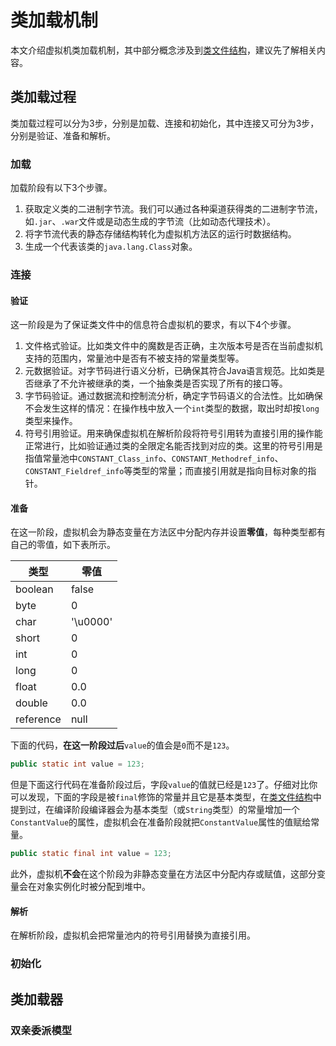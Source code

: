 # 类加载机制

本文介绍虚拟机类加载机制，其中部分概念涉及到[类文件结构](classfile.md)，建议先了解相关内容。

## 类加载过程

类加载过程可以分为3步，分别是加载、连接和初始化，其中连接又可分为3步，分别是验证、准备和解析。

### 加载

加载阶段有以下3个步骤。

1. 获取定义类的二进制字节流。我们可以通过各种渠道获得类的二进制字节流，如`.jar`、`.war`文件或是动态生成的字节流（比如动态代理技术）。
2. 将字节流代表的静态存储结构转化为虚拟机方法区的运行时数据结构。
3. 生成一个代表该类的`java.lang.Class`对象。

### 连接

#### 验证

这一阶段是为了保证类文件中的信息符合虚拟机的要求，有以下4个步骤。

1. 文件格式验证。比如类文件中的魔数是否正确，主次版本号是否在当前虚拟机支持的范围内，常量池中是否有不被支持的常量类型等。
2. 元数据验证。对字节码进行语义分析，已确保其符合Java语言规范。比如类是否继承了不允许被继承的类，一个抽象类是否实现了所有的接口等。
3. 字节码验证。通过数据流和控制流分析，确定字节码语义的合法性。比如确保不会发生这样的情况：在操作栈中放入一个`int`类型的数据，取出时却按`long`类型来操作。
4. 符号引用验证。用来确保虚拟机在解析阶段将符号引用转为直接引用的操作能正常进行，比如验证通过类的全限定名能否找到对应的类。这里的符号引用是指值常量池中`CONSTANT_Class_info`、`CONSTANT_Methodref_info`、`CONSTANT_Fieldref_info`等类型的常量；而直接引用就是指向目标对象的指针。

#### 准备

在这一阶段，虚拟机会为静态变量在方法区中分配内存并设置**零值**，每种类型都有自己的零值，如下表所示。

|  类型      |   零值   |
| --------- | -------- |
| boolean   | false    |
| byte      | 0        |
| char      | '\u0000' |
| short     | 0        |
| int       | 0        |
| long      | 0        |
| float     | 0.0      |
| double    | 0.0      |
| reference | null     |

下面的代码，**在这一阶段过后**`value`的值会是`0`而不是`123`。

```java
public static int value = 123;
```

但是下面这行代码在准备阶段过后，字段`value`的值就已经是`123`了。仔细对比你可以发现，下面的字段是被`final`修饰的常量并且它是基本类型，在[类文件结构](classfile.md/#constant-value)中提到过，在编译阶段编译器会为基本类型（或`String`类型）的常量增加一个`ConstantValue`的属性，虚拟机会在准备阶段就把`ConstantValue`属性的值赋给常量。

```java
public static final int value = 123;
```

此外，虚拟机**不会**在这个阶段为非静态变量在方法区中分配内存或赋值，这部分变量会在对象实例化时被分配到堆中。

#### 解析

在解析阶段，虚拟机会把常量池内的符号引用替换为直接引用。


### 初始化



## 类加载器

### 双亲委派模型
